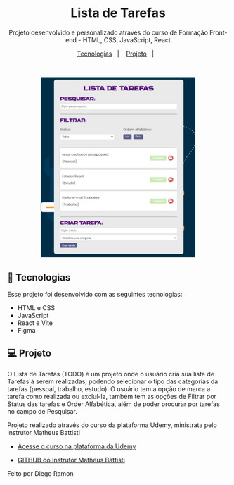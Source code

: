 <h1 align="center"> Lista de Tarefas </h1>

<p align="center">
Projeto desenvolvido e personalizado através do curso de Formação Front-end - HTML, CSS, JavaScript, React <br/>
</p>

<p align="center">
  <a href="#-tecnologias">Tecnologias</a>&nbsp;&nbsp;&nbsp;|&nbsp;&nbsp;&nbsp;
  <a href="#-projeto">Projeto</a>&nbsp;&nbsp;&nbsp;|&nbsp;&nbsp;&nbsp;
</p>

<br>

<p align="center">
  <img alt="projeto TODO" src="https://github.com/DihhRamon/lista_tarefas_react_vite/blob/main/img/projeto.jpg" width="70%">
</p>

## 🚀 Tecnologias

Esse projeto foi desenvolvido com as seguintes tecnologias:

- HTML e CSS
- JavaScript
- React e Vite
- Figma

## 💻 Projeto

O Lista de Tarefas (TODO) é um projeto onde o usuário cria sua lista de Tarefas à serem realizadas, podendo selecionar o tipo das categorias da tarefas (pessoal, trabalho, estudo). O usuário tem a opção de marca a tarefa como realizada ou excluí-la, também tem as opções de Filtrar por Status das tarefas e Order Alfabética, além de poder procurar por tarefas no campo de Pesquisar.

Projeto realizado através do curso da plataforma Udemy, ministrata pelo instrutor Matheus Battisti

- [Acesse o curso na plataforma da Udemy](https://www.udemy.com/course/formacao-front-end-html-css-javascript-react-e/)

- [GITHUB do Instrutor Matheus Battisti](https://github.com/matheusbattisti)


Feito por Diego Ramon


